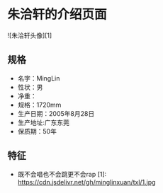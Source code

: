 # 朱洽轩的介绍页面


![朱洽轩头像][1]
## 规格
 - 名字：MingLin
 - 性状：男
 - 净重：
 - 规格：1720mm
 - 生产日期：2005年8月28日
 - 生产地址:广东东莞
 - 保质期：50年

特征
--

 - 既不会唱也不会跳更不会rap
[1]: https://cdn.jsdelivr.net/gh/minglinxuan/txl/1.jpg